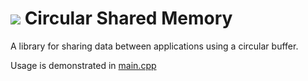 <h1><img src="https://i.imgur.com/koDw5Bd.png"> Circular Shared Memory</h1>
A library for sharing data between applications using a circular buffer.

Usage is demonstrated in [main.cpp](../master/SharedMemory/main.cpp)
